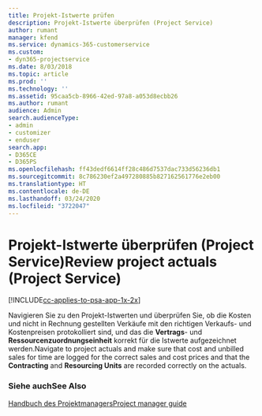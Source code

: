 ```yaml
---
title: Projekt-Istwerte prüfen
description: Projekt-Istwerte überprüfen (Project Service)
author: rumant
manager: kfend
ms.service: dynamics-365-customerservice
ms.custom:
- dyn365-projectservice
ms.date: 8/03/2018
ms.topic: article
ms.prod: ''
ms.technology: ''
ms.assetid: 95caa5cb-8966-42ed-97a8-a053d8ecbb26
ms.author: rumant
audience: Admin
search.audienceType:
- admin
- customizer
- enduser
search.app:
- D365CE
- D365PS
ms.openlocfilehash: ff43dedf6614ff28c486d7537dac733d56236db1
ms.sourcegitcommit: 8c786230ef2a497280885b827162561776e2eb00
ms.translationtype: HT
ms.contentlocale: de-DE
ms.lasthandoff: 03/24/2020
ms.locfileid: "3722047"
---
```

# <a name="review-project-actuals-project-service"></a><span data-ttu-id="7b8c7-103">Projekt-Istwerte überprüfen (Project Service)</span><span class="sxs-lookup"><span data-stu-id="7b8c7-103">Review project actuals (Project Service)</span></span>

[!INCLUDE[cc-applies-to-psa-app-1x-2x](../includes/cc-applies-to-psa-app-1x-2x.md)]

<span data-ttu-id="7b8c7-104">Navigieren Sie zu den Projekt-Istwerten und überprüfen Sie, ob die Kosten und nicht in Rechnung gestellten Verkäufe mit den richtigen Verkaufs- und Kostenpreisen protokolliert sind, und das die **Vertrags**- und **Ressourcenzuordnungseinheit** korrekt für die Istwerte aufgezeichnet werden.</span><span class="sxs-lookup"><span data-stu-id="7b8c7-104">Navigate to project actuals and make sure that cost and unbilled sales for time are logged for the correct sales and cost prices and that the **Contracting** and **Resourcing Units** are recorded correctly on the actuals.</span></span>  
  
### <a name="see-also"></a><span data-ttu-id="7b8c7-105">Siehe auch</span><span class="sxs-lookup"><span data-stu-id="7b8c7-105">See Also</span></span>  
 [<span data-ttu-id="7b8c7-106">Handbuch des Projektmanagers</span><span class="sxs-lookup"><span data-stu-id="7b8c7-106">Project manager guide</span></span>](../project-service/project-manager-guide.md)

